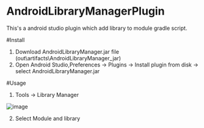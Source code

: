 # AndroidLibraryManagerPlugin
This's a android studio plugin which add library to module gradle script.

#Install
1. Download AndroidLibraryManager.jar file (out\artifacts\AndroidLibraryManager_jar)
2. Open Android Studio,Preferences -> Plugins -> Install plugin from disk -> select AndroidLibraryManager.jar

#Usage
1. Tools -> Library Manager

 ![image](https://github.com/pkhope/AndroidLibraryManagerPlugin/blob/master/androidlibrarymanager.png)
 
2. Select Module and library 

